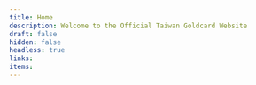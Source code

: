 ```yaml
---
title: Home
description: Welcome to the Official Taiwan Goldcard Website
draft: false
hidden: false
headless: true
links:
items:
---
```

